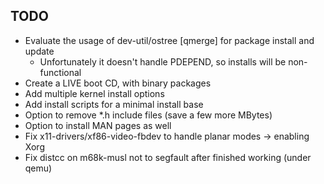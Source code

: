 ## TODO

* Evaluate the usage of dev-util/ostree [qmerge] for package install and update
  * Unfortunately it doesn't handle PDEPEND, so installs will be non-functional
* Create a LIVE boot CD, with binary packages
* Add multiple kernel install options
* Add install scripts for a minimal install base
* Option to remove *.h include files (save a few more MBytes)
* Option to install MAN pages as well
* Fix x11-drivers/xf86-video-fbdev to handle planar modes -> enabling Xorg
* Fix distcc on m68k-musl not to segfault after finished working (under qemu)
